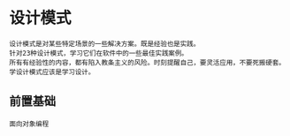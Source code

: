 # 设计模式
    设计模式是对某些特定场景的一些解决方案。既是经验也是实践。
    针对23种设计模式，学习它们在软件中的一些最佳实践案例。
    所有有经验性的内容，都有陷入教条主义的风险。时刻提醒自己，要灵活应用，不要死搬硬套。学设计模式应该是学习设计。
 ## 前置基础
    面向对象编程
 

